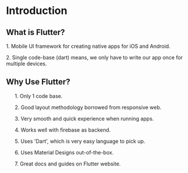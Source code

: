 # Introduction

## What is Flutter?

<p> 1. Mobile UI framework for creating native apps for iOS and Android. </p> 
<p> 2. Single code-base (dart) means, we only have to write our app once for multiple devices. </p>

## Why Use Flutter?

<ol>
  <p> 1. Only 1 code base. </p>
  <p> 2. Good layout methodology borrowed from responsive web.</p>  
  <p> 3. Very smooth and quick experience when running apps. </p>
  <p> 4. Works well with firebase as backend. </p>
  <p> 5. Uses 'Dart', which is very easy language to pick up. </p>
  <p> 6. Uses Material Designs out-of-the-box. </p>
  <p> 7. Great docs and guides on Flutter website. </p>
  
